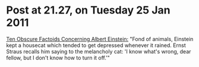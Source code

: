 # Post at 21.27, on Tuesday 25 Jan 2011

[Ten Obscure Factoids Concerning Albert
Einstein:](http://www.scienceagogo.com/news/19980907140525data_trunc_sys.shtml "[Citation Needed]") "Fond of animals, Einstein kept a housecat which tended
to get depressed whenever it rained. Ernst Straus recalls him saying to the
melancholy cat: 'I know what's wrong, dear fellow, but I don't know how to
turn it off.'"
